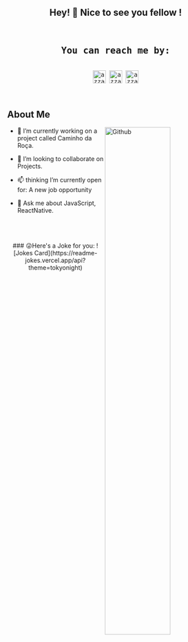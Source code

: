 <div align="center">
  
<h2> Hey! 👋 Nice to see you fellow <D𝚎𝚟𝚎𝚕𝚘𝚙𝚎𝚛𝚜/>! </h2>
  
</div>
</br>
<div>
  <samp>
    <h2 align="center">You can reach me by:</h2>
    <p align="center">
      <br/>
      <a href="mailto:ebenezerholz710@gmail.com" target="blank"><img align="center"
         src="https://img.shields.io/badge/gmail-EA4335.svg?style=for-the-badge&logo=gmail&logoColor=white"
         alt="azzar" height="30"/></a>
      <a href="https://www.instagram.com/ebenezer_holz/" target="blank"><img align="center"
         src="https://img.shields.io/badge/instagram-%23E4405F.svg?style=for-the-badge&logo=Instagram&logoColor=white"
         alt="azzar" height="30"/></a>
      <a href="https://wa.me/+5561998311668" target="blank"><img align="center"
         src="https://img.shields.io/badge/whatsapp-4B7F1.svg?style=for-the-badge&logo=whatsapp&logoColor=white"
         alt="azzar" height="30"/></a>
      <br>
    </p>
  </samp>
</div>

</br>
<h2> About Me </h2>

<img width="55%" align="right" alt="Github" src="https://raw.githubusercontent.com/onimur/.github/master/.resources/git-header.svg" />

- 🔭 I’m currently working on a project called Caminho da Roça.
    
- 👯 I’m looking to collaborate on Projects.

- 📫  thinking I’m currently open for: A new job opportunity
  
- 💬 Ask me about JavaScript, ReactNative.
</br>
<div align="center">
 </br>
 </br>
### 😜Here's a Joke for you:
![Jokes Card](https://readme-jokes.vercel.app/api?theme=tokyonight)
  
</div>

</br>
</br>
</div>
